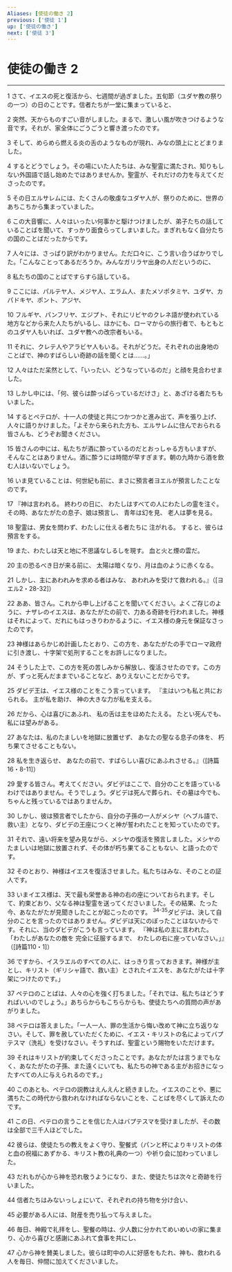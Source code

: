 ```yaml
---
Aliases: [使徒の働き 2]
previous: ['使徒 1']
up: ['使徒の働き']
next: ['使徒 3']
---
```

# 使徒の働き 2

***




1 
さて、イエスの死と復活から、七週間が過ぎました。五旬節（ユダヤ教の祭りの一つ）の日のことです。信者たちが一堂に集まっていると、 



2 
突然、天からものすごい音がしました。まるで、激しい風が吹きつけるような音です。それが、家全体にごうごうと響き渡ったのです。 



3 
そして、めらめら燃える炎の舌のようなものが現れ、みなの頭上にとどまりました。 



4 
するとどうでしょう。その場にいた人たちは、みな聖霊に満たされ、知りもしない外国語で話し始めたではありませんか。聖霊が、それだけの力を与えてくださったのです。 



5 
その日エルサレムには、たくさんの敬虔なユダヤ人が、祭りのために、世界のあちこちから集まっていました。 



6 
この大音響に、人々はいったい何事かと駆けつけましたが、弟子たちの話していることばを聞いて、すっかり面食らってしまいました。まぎれもなく自分たちの国のことばだったからです。 



7 
人々には、さっぱり訳がわかりません。ただ口々に、こう言い合うばかりでした。「こんなことってあるだろうか。みんなガリラヤ出身の人だというのに、 



8 
私たちの国のことばですらすら話している。 



9 
ここには、パルテヤ人、メジヤ人、エラム人、またメソポタミヤ、ユダヤ、カパドキヤ、ポント、アジヤ、 



10 
フルギヤ、パンフリヤ、エジプト、それにリビヤのクレネ語が使われている地方などから来た人たちがいるし、ほかにも、ローマからの旅行者で、もともとのユダヤ人もいれば、ユダヤ教への改宗者もいる。 



11 
それに、クレテ人やアラビヤ人もいる。それがどうだ。それぞれの出身地のことばで、神のすばらしい奇跡の話を聞くとは……。」 



12 
人々はただ呆然として、「いったい、どうなっているのだ」と顔を見合わせました。 



13 
しかし中には、「何、彼らは酔っぱらっているだけさ」と、あざける者たちもいました。 



14 
するとペテロが、十一人の使徒と共につかつかと進み出て、声を張り上げ、人々に語りかけました。「よそから来られた方も、エルサレムに住んでおられる皆さんも、どうぞお聞きください。 



15 
皆さんの中には、私たちが酒に酔っているのだとおっしゃる方もいますが、そんなことはありません。酒に酔うには時間が早すぎます。朝の九時から酒を飲む人はいないでしょう。 



16 
いま見ていることは、何世紀も前に、まさに預言者ヨエルが預言したことなのです。 



17 
『神は言われる。 終わりの日に、 わたしはすべての人にわたしの霊を注ぐ。 その時、あなたがたの息子、娘は預言し、 青年は幻を見、 老人は夢を見る。 



18 
聖霊は、男女を問わず、わたしに仕える者たちに 注がれる。 すると、彼らは預言をする。 



19 
また、わたしは天と地に不思議なしるしを現す。 血と火と煙の雲だ。 



20 
主の恐るべき日が来る前に、 太陽は暗くなり、月は血のように赤くなる。 



21 
しかし、主にあわれみを求める者はみな、 あわれみを受けて救われる。』（[ヨエル2・28-32]） 



22 
ああ、皆さん。これから申し上げることを聞いてください。よくご存じのように、ナザレのイエスは、あなたがたの前で、力ある奇跡を行われました。神様はそれによって、だれにもはっきりわかるように、イエス様の身元を保証なさったのです。 



23 
神様はあらかじめ計画したとおり、この方を、あなたがたの手でローマ政府に引き渡し、十字架で処刑することをお許しになりました。 



24 
そうした上で、この方を死の苦しみから解放し、復活させたのです。この方が、ずっと死んだままでいることなど、ありえないことだからです。 



25 
ダビデ王は、イエス様のことをこう言っています。 『主はいつも私と共におられる。 主が私を助け、 神の大きな力が私を支える。 



26 
だから、心は喜びにあふれ、 私の舌は主をほめたたえる。 たとい死んでも、私には望みがある。 



27 
あなたは、私のたましいを地獄に放置せず、 あなたの聖なる息子の体を、 朽ち果てさせることもない。 



28 
私を生き返らせ、 あなたの前で、すばらしい喜びにあふれさせる。』（[詩篇16・8-11]） 



29 
愛する皆さん。考えてください。ダビデはここで、自分のことを語っているわけではありません。そうでしょう。ダビデは死んで葬られ、その墓は今でも、ちゃんと残っているではありませんか。 



30 
しかし、彼は預言者でしたから、自分の子孫の一人がメシヤ（ヘブル語で、救い主）となり、ダビデの王座につくと神が誓われたことを知っていたのです。 



31 
それで、遠い将来を望み見ながら、メシヤの復活を預言しました。メシヤのたましいは地獄に放置されず、その体が朽ち果てることもない、と語ったのです。 



32 
そのとおり、神様はイエスを復活させました。私たちはみな、そのことの証人です。 



33 
いまイエス様は、天で最も栄誉ある神の右の座についておられます。そして、約束どおり、父なる神は聖霊を送ってくださいました。その結果、たった今、あなたがたが見聞きしたことが起こったのです。 <sup class="versenum">34-35</sup>ダビデは、決して自分のことを言ったのではありません。ダビデは天にのぼったことはないからです。それに、当のダビデがこうも言っています。 『神は私の主に言われた。 「わたしがあなたの敵を 完全に征服するまで、 わたしの右に座っていなさい。」』（[詩篇110・1]） 



36 
ですから、イスラエルのすべての人に、はっきり言っておきます。神様が主とし、キリスト（ギリシャ語で、救い主）とされたイエスを、あなたがたは十字架につけたのです。」 



37 
ペテロのことばは、人々の心を強く打ちました。「それでは、私たちはどうすればいいのでしょう。」あちらからもこちらからも、使徒たちへの質問の声があがりました。 



38 
ペテロは答えました。「一人一人、罪の生活から悔い改めて神に立ち返りなさい。そして、罪を赦していただくために、イエス・キリストの名によってバプテスマ（洗礼）を受けなさい。そうすれば、聖霊という賜物をいただけます。 



39 
それはキリストが約束してくださったことです。あなたがたは言うまでもなく、あなたがたの子孫、また遠くにいても、私たちの神である主がお招きになったすべての人に与えられるのです。」 



40 
このあとも、ペテロの説教はえんえんと続きました。イエスのことや、悪に満ちたこの時代から救われなければならないことを、ことばを尽くして訴えたのです。 



41 
この日、ペテロの言うことを信じた人はバプテスマを受けましたが、その数は全部で三千人ほどでした。 



42 
彼らは、使徒たちの教えをよく守り、聖餐式（パンと杯によりキリストの体と血の祝福にあずかる、キリスト教の礼典の一つ）や祈り会に加わっていました。 



43 
だれもが心から神を恐れ敬うようになり、また、使徒たちは次々と奇跡を行いました。 



44 
信者たちはみないっしょにいて、それぞれの持ち物を分け合い、 



45 
必要がある人には、財産を売り払って与えました。 



46 
毎日、神殿で礼拝をし、聖餐の時は、少人数に分かれてめいめいの家に集まり、心から喜びと感謝にあふれて食事を共にし、 



47 
心から神を賛美しました。彼らは町中の人に好感をもたれ、神も、救われる人を毎日、仲間に加えてくださいました。

